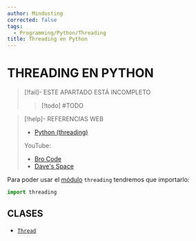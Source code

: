 ```yaml
---
author: Mindusting
corrected: false
tags:
  - Programming/Python/Threading
title: Threading en Python
---
```


# THREADING EN PYTHON

> [!fail]- ESTE APARTADO ESTÁ INCOMPLETO
> > [!todo] #TODO

> [!help]- REFERENCIAS WEB
> - [Python (threading)](https://docs.python.org/3/library/threading.html)
> 
> YouTube:
> - [Bro Code](https://youtu.be/STEOavXqXkQ)
> - [Dave's Space](https://youtu.be/AZnGRKFUU0c)


Para poder usar el [módulo](py_module.md) `threading` tendremos que importarlo:

```python
import threading
```

## CLASES

- [`Thread`](py_threading_thread.md)
